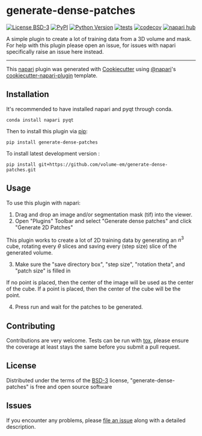 # generate-dense-patches

[![License BSD-3](https://img.shields.io/pypi/l/generate-dense-patches.svg?color=green)](https://github.com/volume-em/generate-dense-patches/raw/main/LICENSE)
[![PyPI](https://img.shields.io/pypi/v/generate-dense-patches.svg?color=green)](https://pypi.org/project/generate-dense-patches)
[![Python Version](https://img.shields.io/pypi/pyversions/generate-dense-patches.svg?color=green)](https://python.org)
[![tests](https://github.com/volume-em/generate-dense-patches/workflows/tests/badge.svg)](https://github.com/volume-em/generate-dense-patches/actions)
[![codecov](https://codecov.io/gh/volume-em/generate-dense-patches/branch/main/graph/badge.svg)](https://codecov.io/gh/volume-em/generate-dense-patches)
[![napari hub](https://img.shields.io/endpoint?url=https://api.napari-hub.org/shields/generate-dense-patches)](https://napari-hub.org/plugins/generate-dense-patches)

A simple plugin to create a lot of training data from a 3D volume and mask. For help with this plugin please open an issue, for issues with napari specifically raise an issue here instead.

----------------------------------

This [napari] plugin was generated with [Cookiecutter] using [@napari]'s [cookiecutter-napari-plugin] template.

## Installation

It's recommended to have installed napari and pyqt through conda. 

    conda install napari pyqt

Then to install this plugin via [pip]:

    pip install generate-dense-patches



To install latest development version :

    pip install git+https://github.com/volume-em/generate-dense-patches.git


## Usage
To use this plugin with napari:
1. Drag and drop an image and/or segmentation mask (tif) into the viewer.
2. Open "Plugins" Toolbar and select "Generate dense patches" and click "Generate 2D Patches"

This plugin works to create a lot of 2D training data by generating an $n^3$ cube, rotating every $\theta$ slices and saving every (step size) slice of the generated volume.

3. Make sure the "save directory box", "step size", "rotation theta", and "patch size" is filled in

If no point is placed, then the center of the image will be used as the center of the cube. If a point is placed, then the center of the cube will be the point.

4. Press run and wait for the patches to be generated.

## Contributing

Contributions are very welcome. Tests can be run with [tox], please ensure
the coverage at least stays the same before you submit a pull request.

## License

Distributed under the terms of the [BSD-3] license,
"generate-dense-patches" is free and open source software

## Issues

If you encounter any problems, please [file an issue] along with a detailed description.

[napari]: https://github.com/napari/napari
[Cookiecutter]: https://github.com/audreyr/cookiecutter
[@napari]: https://github.com/napari
[MIT]: http://opensource.org/licenses/MIT
[BSD-3]: http://opensource.org/licenses/BSD-3-Clause
[GNU GPL v3.0]: http://www.gnu.org/licenses/gpl-3.0.txt
[GNU LGPL v3.0]: http://www.gnu.org/licenses/lgpl-3.0.txt
[Apache Software License 2.0]: http://www.apache.org/licenses/LICENSE-2.0
[Mozilla Public License 2.0]: https://www.mozilla.org/media/MPL/2.0/index.txt
[cookiecutter-napari-plugin]: https://github.com/napari/cookiecutter-napari-plugin

[file an issue]: https://github.com/volume-em/generate-dense-patches/issues

[napari]: https://github.com/napari/napari
[tox]: https://tox.readthedocs.io/en/latest/
[pip]: https://pypi.org/project/pip/
[PyPI]: https://pypi.org/
